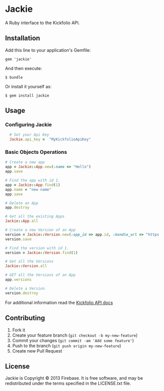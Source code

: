 # Jackie

 A Ruby interface to the Kickfolio API.

## Installation

Add this line to your application's Gemfile:

    gem 'jackie'

And then execute:

    $ bundle

Or install it yourself as:

    $ gem install jackie

## Usage

### Configuring Jackie
```ruby
  # Set your Api Key
  Jackie.api_key =  "MyKickfolioApiKey"
```
### Basic Objects Operations
```ruby
# Create a new app
app = Jackie::App.new(:name => "Hello")
app.save

# Find the app with id 1.
app = Jackie::App.find(1)
app.name = "new name"
app.save

# Delete an App
app.destroy

# Get all the existing Apps
Jackie::App.all

# Create a new Version of an App
version = Jackie::Version.new(:app_id => app.id, :bundle_url => "https://site.org/hello.app.zip")
version.save

# Find the version with id 1.
version = Jackie::Version.find(1)

# Get all the Versions
Jackie::Version.all

# GET all the Versions of an App
app.versions

# Delete a Version
version.destroy
```

For additional information read the [Kickfolio API docs](https://github.com/Kickfolio/ApiDocs)

## Contributing

1. Fork it
2. Create your feature branch (`git checkout -b my-new-feature`)
3. Commit your changes (`git commit -am 'Add some feature'`)
4. Push to the branch (`git push origin my-new-feature`)
5. Create new Pull Request

License
-------

Jackie is Copyright © 2013 Firebase. It is free software,
and may be redistributed under the terms specified in the LICENSE.txt file.
